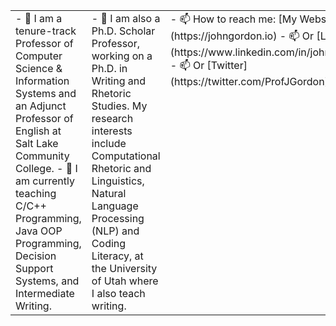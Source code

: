 <table>
  <tr>
    <td valign="top" width="33%">
      - 🔭 I am a tenure-track Professor of Computer Science & Information Systems and an Adjunct Professor of English at Salt Lake Community College.
      - 🌱 I am currently teaching C/C++ Programming, Java OOP Programming, Decision Support Systems, and Intermediate Writing.
    </td>
    <td valign="top" width="34%">
      - 🌱 I am also a Ph.D. Scholar Professor, working on a Ph.D. in Writing and Rhetoric Studies. My research interests include Computational Rhetoric and Linguistics, Natural Language Processing (NLP) and Coding Literacy, at the University of Utah where I also teach writing. 
    </td>
    <td valign="top" width="33%">
      - 📫 How to reach me: [My Website](https://johngordon.io)
      - 📫 Or [LinkedIn](https://www.linkedin.com/in/johncalvingordon/)
      - 📫 Or [Twitter](https://twitter.com/ProfJGordon)
    </td>
  </tr>
</table>
